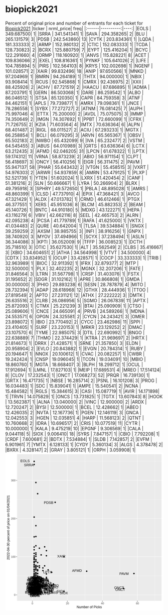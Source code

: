 # biopick2021
Percent of original price and number of entrants for each ticket for [Biopick2021](https://twitter.com/hashtag/Biopick2021)
|ticker | nrml_price| freq|
|:------|----------:|----:|
|EOLS   | 349.687500|    1|
|SRRA   | 341.541341|    1|
|SAVA   | 294.358265|    2|
|BLU    | 265.131579|    3|
|PDSB   | 242.543860|   13|
|CYTK   | 203.834361|    1|
|LQDA   | 181.333333|    2|
|ARMP   | 152.980132|    2|
|CTIC   | 152.083333|    1|
|TCDA   | 128.730823|    2|
|BCRX   | 125.880759|    7|
|EYPT   | 125.416204|    1|
|BCYC   | 122.291660|    4|
|ORMP   | 118.160920|    1|
|ANVS   | 115.828221|    8|
|ACET   | 109.836066|    2|
|EXEL   | 108.816361|    1|
|PYNKF  | 105.641026|    2|
|LIFE   | 104.785894|    5|
|PIRS   | 102.564103|    8|
|KRYS   | 102.002698|    1|
|NGENF  | 101.028571|    2|
|XAIR   |  99.832496|   18|
|ANIP   |  97.650566|    1|
|MNKD   |  97.204969|    1|
|BMRN   |  94.264189|    1|
|THTX   |  94.000000|    1|
|NBIX   |  93.908414|    1|
|RCUS   |  92.545868|    1|
|CMRX   |  92.436975|    2|
|XXII   |  88.425926|    2|
|ACHV   |  87.721519|    2|
|HAACU  |  87.686895|    1|
|ADMA   |  87.203791|    1|
|GERN   |  86.503068|    1|
|DARE   |  86.259542|    1|
|ALBO   |  86.046512|    1|
|STSA   |  85.120350|    1|
|CAPR   |  84.759358|    3|
|ATNF   |  84.462151|    1|
|APLS   |  79.739877|    1|
|AMRX   |  79.098361|    1|
|JNCE   |  78.286558|    1|
|SYBX   |  77.272727|    2|
|ATNM   |  76.081425|    7|
|AUPH   |  75.997046|    4|
|ETTX   |  75.200000|    2|
|AVDL   |  75.075075|    3|
|IMMP   |  74.350649|    2|
|IMGN   |  74.307692|    1|
|PPBT   |  72.660099|    1|
|CFRX   |  71.726755|    2|
|KZIA   |  71.603564|    4|
|IMTX   |  70.636364|    6|
|ALPN   |  68.401487|    2|
|RIGL   |  68.011527|    2|
|ACIU   |  67.293233|    1|
|MGTX   |  66.258854|    1|
|BCLI   |  66.079295|    3|
|ARVN   |  65.565367|    1|
|OBSV   |  65.502183|    2|
|NWBO   |  65.432099|    9|
|IVA    |  65.232477|    2|
|VSTM   |  64.545455|    3|
|ABUS   |  64.010989|    3|
|GRTS   |  63.636364|    6|
|LCTX   |  63.212435|    3|
|AFMD   |  62.046205|   31|
|LPCN   |  61.678322|    1|
|LPTX   |  59.174312|   11|
|VRNA   |  58.873239|    2|
|ABIO   |  56.971154|    1|
|CLPT   |  56.418697|    3|
|ONCY   |  56.410256|    1|
|EIGR   |  56.311475|    2|
|PAVM   |  55.947137|   58|
|PHAR   |  55.643432|    2|
|VTGN   |  55.458515|    3|
|VXRT   |  54.976303|    2|
|ARWR   |  54.937859|    8|
|AMRN   |  53.479125|    1|
|PLXP   |  52.521739|    1|
|YTEN   |  51.602024|    1|
|LXRX   |  51.420454|    2|
|CANF   |  51.381216|    2|
|SLN    |  50.666667|    1|
|LYRA   |  50.266904|    2|
|BLRX   |  49.795918|    3|
|SPHRY  |  49.572650|    1|
|PBLA   |  48.895028|    1|
|AMRS   |  48.860399|    1|
|CLSD   |  47.737910|    4|
|EPIX   |  47.368421|    3|
|AVCO   |  47.321429|    1|
|ALDX   |  47.013782|    1|
|CRMD   |  46.612466|    1|
|PTGX   |  46.377551|    1|
|XERS   |  45.951036|    8|
|BLCM   |  45.882353|    2|
|BEAM   |  45.140726|    1|
|BNTC   |  44.910180|    5|
|MDXG   |  43.122271|    1|
|HEPA   |  43.116279|    6|
|VBIV   |  42.662116|    8|
|SEEL   |  42.465753|    2|
|ALRN   |  42.095238|    4|
|PCSA   |  41.779789|    1|
|RAFA   |  41.625000|    1|
|VKTX   |  41.034483|    2|
|QURE   |  40.642004|    1|
|TLSA   |  39.534884|    1|
|SNGX   |  39.259259|    2|
|AXSM   |  38.985755|    3|
|INFI   |  38.916256|    1|
|GNPX   |  38.740920|    3|
|MYOV   |  37.494966|    1|
|SCYX   |  37.238494|    1|
|ASLN   |  36.344086|    3|
|KPTI   |  36.052009|    9|
|TFFP   |  36.008523|    1|
|DCTH   |  35.718510|    3|
|OTIC   |  35.627530|    1|
|ALT    |  35.562549|    2|
|CLBS   |  35.416667|    3|
|XBIO   |  34.604651|    2|
|ATHA   |  34.564998|    1|
|VTVT   |  34.500000|    4|
|CDTX   |  33.834952|    1|
|OCUP   |  33.428571|    1|
|COCP   |  33.333333|    1|
|TRIB   |  32.963989|    1|
|BIOC   |  32.911392|    1|
|IFRX   |  32.879377|    2|
|MTP    |  32.500000|    1|
|PLX    |  32.402235|    2|
|MGNX   |  32.207206|    1|
|FATE   |  31.846564|    3|
|LTRN   |  31.567798|    1|
|CRSP   |  31.403076|    1|
|FSTX   |  31.195652|    2|
|SDGR   |  31.102162|    1|
|APRE   |  30.866808|    1|
|GMDA   |  30.000000|    3|
|PHIO   |  29.893238|    6|
|SESN   |  28.787879|    4|
|MITO   |  28.732394|    1|
|ADAP   |  28.618968|   12|
|GTHX   |  28.444936|    1|
|TTOO   |  27.819549|    2|
|APTO   |  27.231121|   12|
|ATHX   |  27.222222|    3|
|DMTK   |  26.635516|    2|
|CLRB   |  26.086956|    5|
|SGMO   |  26.067839|   11|
|APTX   |  25.872093|    1|
|CTMX   |  25.221239|    3|
|BTAI   |  25.090909|    1|
|CTSO   |  25.089606|    1|
|CNCE   |  24.665091|    4|
|PRVB   |  24.589266|    1|
|MDNA   |  24.553571|    6|
|OPGN   |  24.325581|    2|
|CYCN   |  24.243421|    3|
|OMER   |  23.898072|    1|
|IBIO   |  23.770492|    2|
|CYCC   |  23.462986|   11|
|SPPI   |  23.410405|    1|
|SURF   |  23.220153|    1|
|MRKR   |  23.129252|    2|
|DMAC   |  23.107570|    6|
|TYME   |  22.985075|    3|
|DTIL   |  22.690992|    1|
|BNGO   |  22.638889|    7|
|THMO   |  22.374429|    1|
|KTRA   |  21.969697|    2|
|HRTX   |  21.814673|    1|
|DRRX   |  21.428571|    1|
|SRNE   |  21.357850|    3|
|ELDN   |  20.958904|    2|
|EVLO   |  20.843882|    1|
|EVGN   |  20.784314|    1|
|RUBY   |  20.194647|    1|
|NNOX   |  20.100612|    1|
|CVAC   |  20.082257|    1|
|CWBR   |  19.242424|    1|
|CNSP   |  19.096045|    1|
|TCON   |  19.034091|   10|
|MBIO   |  18.860760|    1|
|MGTA   |  18.668407|    3|
|BLPH   |  18.299712|    1|
|OCUL   |  17.912694|    1|
|LMNL   |  17.827103|    1|
|MEIP   |  17.689531|    4|
|MREO   |  17.514124|    8|
|CLOV   |  17.232543|    1|
|ONCT   |  17.068273|   52|
|PRQR   |  16.739130|    1|
|GRTX   |  16.471735|    1|
|NBSE   |  16.285714|    2|
|PSNL   |  16.101208|    3|
|PROG   |  16.034483|    1|
|SDC    |  15.839041|    1|
|AMPE   |  15.540541|    2|
|NCNA   |  15.484582|    1|
|RGLS   |  15.384615|    3|
|CASI   |  15.087719|    1|
|AVIR   |  14.171898|    1|
|TRVN   |  14.075829|    1|
|ONCS   |  13.731825|    1|
|TGTX   |  13.607843|    8|
|HOOK   |  13.562387|    1|
|ALNA   |  13.040000|    2|
|VINC   |  12.900000|    2|
|ARDX   |  12.720247|    2|
|BYSI   |  12.500000|    1|
|BCEL   |  12.428662|    1|
|ABEO   |  12.426035|    2|
|NVTA   |  12.167736|    1|
|PGEN   |  12.146119|    3|
|GNCA   |  12.042553|    3|
|HGEN   |  12.035851|    4|
|HARP   |  11.568123|    2|
|QTNT   |  10.760668|    2|
|IDRA   |  10.696517|    2|
|CRIS   |  10.077519|   11|
|CYTR   |  10.000000|    1|
|KALA   |   9.475219|   10|
|EPGNF  |   9.306569|    1|
|CALA   |   9.044118|    5|
|SIOX   |   9.006410|   18|
|SYRS   |   7.847157|    1|
|CBIO   |   7.792208|    1|
|CRDF   |   7.600681|    2|
|BDTX   |   7.534884|    1|
|SLDB   |   7.142857|    2|
|EVFM   |   6.901961|    7|
|YMTX   |   6.128133|    1|
|CYDY   |   5.360134|    3|
|ALGS   |   4.378478|    2|
|BXRX   |   4.328147|    2|
|GRAY   |   3.805121|    1|
|ORPH   |   3.059908|    1|
![retvspicks](biopicks.png?raw=true)
